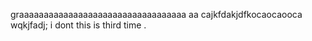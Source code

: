 graaaaaaaaaaaaaaaaaaaaaaaaaaaaaaaaaa
aa
cajkfdakjdfkocaocaooca
wqkjfadj;
i dont
this is 
third time
.
